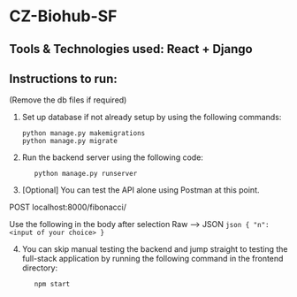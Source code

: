 # CZ-Biohub-SF

## Tools & Technologies used: React + Django

## Instructions to run:

(Remove the db files if required)

1. Set up database if not already setup by using the following commands:
    ```shell
    python manage.py makemigrations
    python manage.py migrate

2. Run the backend server using the following code:
   ```shell
      python manage.py runserver

3. [Optional] You can test the API alone using Postman at this point. 
    
  POST localhost:8000/fibonacci/

  Use the following in the body after selection Raw --> JSON
      ```json
        {
            "n": <input of your choice>
        }
        ```

4. You can skip manual testing the backend and jump straight to testing the full-stack application by running the following command in the frontend directory:
   ```shell
      npm start

